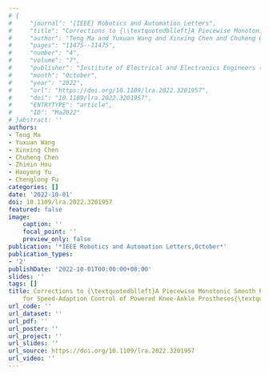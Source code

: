```yaml
---
# {
#     "journal": "{IEEE} Robotics and Automation Letters",
#     "title": "Corrections to {\\textquotedblleft}A Piecewise Monotonic Smooth Phase Variable for Speed-Adaption Control of Powered Knee-Ankle Prostheses{\\textquotedblright}",
#     "author": "Teng Ma and Yuxuan Wang and Xinxing Chen and Chuheng Chen and Zhimin Hou and Haoyong Yu and Chenglong Fu",
#     "pages": "11475--11475",
#     "number": "4",
#     "volume": "7",
#     "publisher": "Institute of Electrical and Electronics Engineers ({IEEE})",
#     "month": "October",
#     "year": "2022",
#     "url": "https://doi.org/10.1109/lra.2022.3201957",
#     "doi": "10.1109/lra.2022.3201957",
#     "ENTRYTYPE": "article",
#     "ID": "Ma2022"
# }abstract: ''
authors:
- Teng Ma
- Yuxuan Wang
- Xinxing Chen
- Chuheng Chen
- Zhimin Hou
- Haoyong Yu
- Chenglong Fu
categories: []
date: '2022-10-01'
doi: 10.1109/lra.2022.3201957
featured: false
image:
    caption: ''
    focal_point: ''
    preview_only: false
publication: '*IEEE Robotics and Automation Letters,October*'
publication_types:
- '2'
publishDate: '2022-10-01T00:00:00+08:00'
slides: ''
tags: []
title: Corrections to {\textquotedblleft}A Piecewise Monotonic Smooth Phase Variable
    for Speed-Adaption Control of Powered Knee-Ankle Prostheses{\textquotedblright}
url_code: ''
url_dataset: ''
url_pdf: ''
url_poster: ''
url_project: ''
url_slides: ''
url_source: https://doi.org/10.1109/lra.2022.3201957
url_video: ''
---
```

